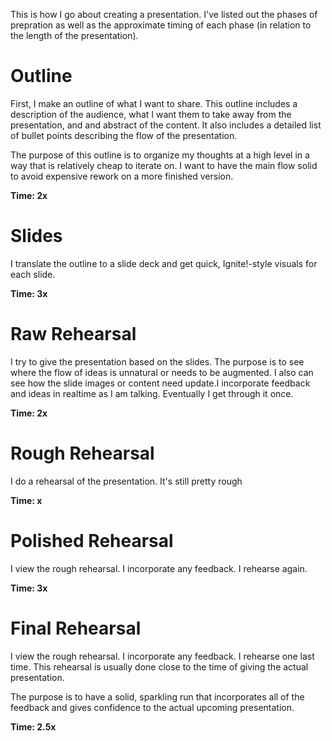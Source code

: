 This is how I go about creating a presentation.
I've listed out the phases of prepration as well as the approximate timing of each phase (in relation to the length of the presentation).

# Outline

First, I make an outline of what I want to share.
This outline includes a description of the audience, what I want them to take away from the presentation, and and abstract of the content.
It also includes a detailed list of bullet points describing the flow of the presentation.

The purpose of this outline is to organize my thoughts at a high level in a way that is relatively cheap to iterate on.
I want to have the main flow solid to avoid expensive rework on a more finished version.

**Time: 2x**

# Slides

I translate the outline to a slide deck and get quick, Ignite!-style visuals for each slide.

**Time: 3x**

# Raw Rehearsal

I try to give the presentation based on the slides.
The purpose is to see where the flow of ideas is unnatural or needs to be augmented.
I also can see how the slide images or content need update.I incorporate feedback and ideas in realtime as I am talking.
Eventually I get through it once.

**Time: 2x**

# Rough Rehearsal

I do a rehearsal of the presentation.
It's still pretty rough

**Time: x**

# Polished Rehearsal

I view the rough rehearsal.
I incorporate any feedback.
I rehearse again.

**Time: 3x**

# Final Rehearsal

I view the rough rehearsal.
I incorporate any feedback.
I rehearse one last time.
This rehearsal is usually done close to the time of giving the actual presentation.

The purpose is to have a solid, sparkling run that incorporates all of the feedback and gives confidence to the actual upcoming presentation.

**Time: 2.5x**
